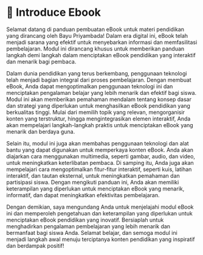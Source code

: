 # 👋 Introduce Ebook

Selamat datang di panduan pembuatan eBook untuk materi pendidikan yang dirancang oleh Bayu Priyambada! Dalam era digital ini, eBook telah menjadi sarana yang efektif untuk menyebarkan informasi dan memfasilitasi pembelajaran. Modul ini dirancang khusus untuk memberikan panduan langkah demi langkah dalam menciptakan eBook pendidikan yang interaktif dan menarik bagi pembaca.

Dalam dunia pendidikan yang terus berkembang, penggunaan teknologi telah menjadi bagian integral dari proses pembelajaran. Dengan membuat eBook, Anda dapat mengoptimalkan penggunaan teknologi ini dan menciptakan pengalaman belajar yang lebih menarik dan efektif bagi siswa. Modul ini akan memberikan pemahaman mendalam tentang konsep dasar dan strategi yang diperlukan untuk menghasilkan eBook pendidikan yang berkualitas tinggi. Mulai dari memilih topik yang relevan, mengorganisir konten yang terstruktur, hingga mengintegrasikan elemen interaktif, Anda akan mempelajari langkah-langkah praktis untuk menciptakan eBook yang menarik dan berdaya guna.

Selain itu, modul ini juga akan membahas penggunaan teknologi dan alat bantu yang dapat digunakan untuk memperkaya konten eBook. Anda akan diajarkan cara menggunakan multimedia, seperti gambar, audio, dan video, untuk meningkatkan keterlibatan pembaca. Di samping itu, Anda juga akan mempelajari cara mengoptimalkan fitur-fitur interaktif, seperti kuis, latihan interaktif, dan tautan eksternal, untuk meningkatkan pemahaman dan partisipasi siswa. Dengan mengikuti panduan ini, Anda akan memiliki keterampilan yang diperlukan untuk menciptakan eBook yang menarik, informatif, dan dapat meningkatkan efektivitas pembelajaran.

Dengan demikian, saya mengundang Anda untuk menjelajahi modul eBook ini dan memperoleh pengetahuan dan keterampilan yang diperlukan untuk menciptakan eBook pendidikan yang inovatif. Bersiaplah untuk menghadirkan pengalaman pembelajaran yang lebih menarik dan bermanfaat bagi siswa Anda. Selamat belajar, dan semoga modul ini menjadi langkah awal menuju terciptanya konten pendidikan yang inspiratif dan berdampak positif!
